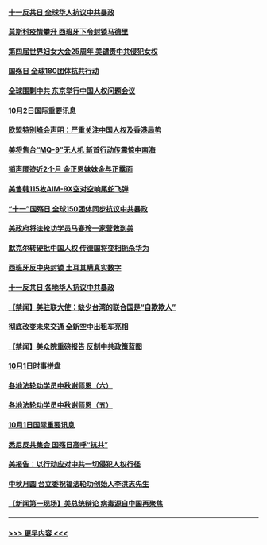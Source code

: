 #### [十一反共日 全球华人抗议中共暴政](../pages/prog202/a102954586.md?t=10030051) 
#### [莫斯科疫情攀升 西班牙下令封锁马德里](../pages/prog202/a102954540.md?t=10030051) 
#### [第四届世界妇女大会25周年 美谴责中共侵犯女权](../pages/prog202/a102954538.md?t=10030051) 
#### [国殇日 全球180团体抗共行动](../pages/prog202/a102954483.md?t=10030051) 
#### [全球围剿中共 东京举行中国人权问题会议](../pages/prog202/a102954474.md?t=10030051) 
#### [10月2日国际重要讯息](../pages/prog202/a102954222.md?t=10030051) 
#### [欧盟特别峰会声明：严重关注中国人权及香港局势](../pages/prog202/a102954169.md?t=10030051) 
#### [美将售台“MQ-9”无人机 斩首行动传震惊中南海](../pages/prog202/a102954124.md?t=10030051) 
#### [销声匿迹近2个月 金正恩妹妹金与正露面](../pages/prog202/a102954053.md?t=10030051) 
#### [美售韩115枚AIM-9X空对空响尾蛇飞弹](../pages/prog202/a102954020.md?t=10030051) 
#### [“十一”国殇日 全球150团体同步抗议中共暴政](../pages/prog202/a102953832.md?t=10030051) 
#### [美政府将法轮功学员马春玲一家营救到美](../pages/prog202/a102953959.md?t=10030051) 
#### [默克尔转硬批中国人权  传德国将变相扼杀华为](../pages/prog202/a102953746.md?t=10030051) 
#### [西班牙反中央封锁 土耳其瞒真实数字](../pages/prog202/a102953731.md?t=10030051) 
#### [十一反共日 各地华人抗议中共暴政](../pages/prog202/a102953671.md?t=10030051) 
#### [【禁闻】美驻联大使：缺少台湾的联合国是“自欺欺人”](../pages/prog202/a102953817.md?t=10030051) 
#### [彻底改变未来交通 全新空中出租车亮相](../pages/prog202/a102953801.md?t=10030051) 
#### [【禁闻】美众院重磅报告 反制中共政策蓝图](../pages/prog202/a102953767.md?t=10030051) 
#### [10月1日时事拼盘](../pages/prog202/a102953769.md?t=10030051) 
#### [各地法轮功学员中秋谢师恩（六）](../pages/prog202/a102953703.md?t=10030051) 
#### [各地法轮功学员中秋谢师恩（五）](../pages/prog202/a102953565.md?t=10030051) 
#### [10月1日国际重要讯息](../pages/prog202/a102953467.md?t=10030051) 
#### [悉尼反共集会 国殇日高呼“抗共”](../pages/prog202/a102953422.md?t=10030051) 
#### [美报告：以行动应对中共一切侵犯人权行径](../pages/prog202/a102953402.md?t=10030051) 
#### [中秋月圆 台立委祝福法轮功创始人李洪志先生](../pages/prog202/a102953381.md?t=10030051) 
#### [【新闻第一现场】美总统辩论 病毒源自中国再聚焦](../pages/prog202/a102953358.md?t=10030051) 

----
#### [ >>> 更早内容 <<< ](../indexes/prog202-earlier.md)
